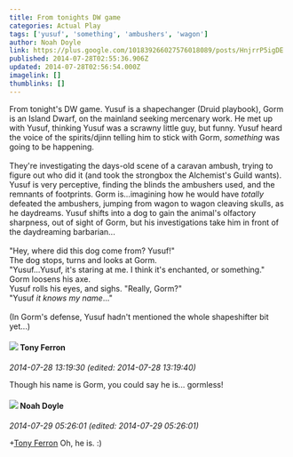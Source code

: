 ```yaml
---
title: From tonights DW game
categories: Actual Play
tags: ['yusuf', 'something', 'ambushers', 'wagon']
author: Noah Doyle
link: https://plus.google.com/101839266027576018089/posts/HnjrrP5igDE
published: 2014-07-28T02:55:36.906Z
updated: 2014-07-28T02:56:54.000Z
imagelink: []
thumblinks: []
---
```


From tonight&#39;s DW game. Yusuf is a shapechanger (Druid playbook), Gorm is an Island Dwarf, on the mainland seeking mercenary work. He met up with Yusuf, thinking Yusuf was a scrawny little guy, but funny. Yusuf heard the voice of the spirits/djinn telling him to stick with Gorm, <i>something</i> was going to be happening.<br /><br />They&#39;re investigating the days-old scene of a caravan ambush, trying to figure out who did it (and took the strongbox the Alchemist&#39;s Guild wants). Yusuf is very perceptive, finding the blinds the ambushers used, and the remnants of footprints. Gorm is...imagining how he would have <i>totally</i> defeated the ambushers, jumping from wagon to wagon cleaving skulls, as he daydreams. Yusuf shifts into a dog to gain the animal&#39;s olfactory sharpness, out of sight of Gorm, but his investigations take him in front of the daydreaming barbarian...<br /><br />&quot;Hey, where did this dog come from? Yusuf!&quot;<br />The dog stops, turns and looks at Gorm.<br />&quot;Yusuf...Yusuf, it&#39;s staring at me. I think it&#39;s enchanted, or something.&quot;<br />Gorm loosens his axe.<br />Yusuf rolls his eyes, and sighs. &quot;Really, Gorm?&quot;<br />&quot;Yusuf <i>it knows my name</i>...&quot;<br /><br />(In Gorm&#39;s defense, Yusuf hadn&#39;t mentioned the whole shapeshifter bit yet...)
<div id='comment z13oyltguwnzxhfv423sjvcpoweejzsvh'>
  <h4><img src='{{site.baseurl}}//images/avatars/105317681442573084626_photo.jpg'> Tony Ferron</h4>
      <p><cite>2014-07-28 13:19:30 (edited: 2014-07-28 13:19:40)</cite></p>
        <p>Though his name is Gorm, you could say he is... gormless! </p>
</div>
        

<div id='comment z13oyltguwnzxhfv423sjvcpoweejzsvh'>
  <h4><img src='{{site.baseurl}}//images/avatars/101839266027576018089_photo.jpg'> Noah Doyle</h4>
      <p><cite>2014-07-29 05:26:01 (edited: 2014-07-29 05:26:01)</cite></p>
        <p><span class="proflinkWrapper"><span class="proflinkPrefix">+</span><a class="proflink" href="https://plus.google.com/105317681442573084626" oid="105317681442573084626">Tony Ferron</a></span> Oh, he is. :)</p>
</div>
        
